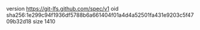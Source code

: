 version https://git-lfs.github.com/spec/v1
oid sha256:1e299c94f1936df5788b6a661404f01a4d4a52501fa431e9203c5f4709b32d18
size 1410
